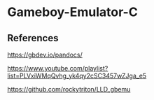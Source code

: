 # Gameboy-Emulator-C

## References

https://gbdev.io/pandocs/

https://www.youtube.com/playlist?list=PLVxiWMqQvhg_yk4qy2cSC3457wZJga_e5

https://github.com/rockytriton/LLD_gbemu